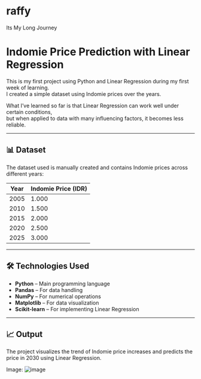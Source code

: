 # raffy
Its My Long Journey

# Indomie Price Prediction with Linear Regression

This is my first project using Python and Linear Regression during my first week of learning.  
I created a simple dataset using Indomie prices over the years.

What I’ve learned so far is that Linear Regression can work well under certain conditions,  
but when applied to data with many influencing factors, it becomes less reliable.

---

## 📊 Dataset

The dataset used is manually created and contains Indomie prices across different years:

| Year | Indomie Price (IDR) |
|------|----------------------|
| 2005 | 1.000                |
| 2010 | 1.500                |
| 2015 | 2.000                |
| 2020 | 2.500                |
| 2025 | 3.000                |

---

## 🛠 Technologies Used

- **Python** – Main programming language
- **Pandas** – For data handling
- **NumPy** – For numerical operations
- **Matplotlib** – For data visualization
- **Scikit-learn** – For implementing Linear Regression

---

## 📈 Output

The project visualizes the trend of Indomie price increases and predicts the price in 2030 using Linear Regression.

Image:
![image](https://github.com/user-attachments/assets/8239e6d0-55b0-4bca-b5f3-7fe58a5f544a)


